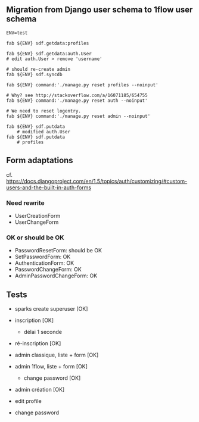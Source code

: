 
## Migration from Django user schema to 1flow user schema

    ENV=test

    fab ${ENV} sdf.getdata:profiles

    fab ${ENV} sdf.getdata:auth.User
    # edit auth.User > remove 'username'

    # should re-create admin
    fab ${ENV} sdf.syncdb

    fab ${ENV} command:'./manage.py reset profiles --noinput'

    # Why? see http://stackoverflow.com/a/16071185/654755
    fab ${ENV} command:'./manage.py reset auth --noinput'

    # We need to reset logentry.
    fab ${ENV} command:'./manage.py reset admin --noinput'

    fab ${ENV} sdf.putdata
        # modified auth.User
    fab ${ENV} sdf.putdata
        # profiles

## Form adaptations

cf. https://docs.djangoproject.com/en/1.5/topics/auth/customizing/#custom-users-and-the-built-in-auth-forms


### Need rewrite

- UserCreationForm
- UserChangeForm

### OK or should be OK

- PasswordResetForm: should be OK
- SetPasswordForm: OK
- AuthenticationForm: OK
- PasswordChangeForm: OK
- AdminPasswordChangeForm: OK

## Tests

- sparks create superuser [OK]
- inscription [OK]
    - délai 1 seconde
- ré-inscription [OK]
- admin classique, liste + form [OK]
- admin 1flow, liste + form [OK]
    - change password [OK]
- admin création [OK]

- edit profile
- change password
